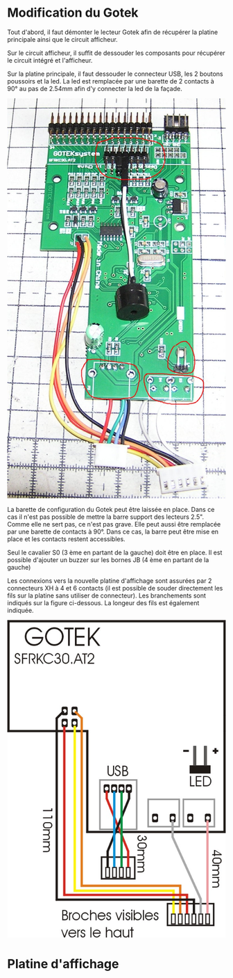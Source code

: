 # Modification du Gotek

Tout d'abord, il faut démonter le lecteur Gotek afin de récupérer la platine principale ainsi que le circuit afficheur.

Sur le circuit afficheur, il suffit de dessouder les composants pour récupérer le circuit intégré et l'afficheur.

Sur la platine principale, il faut dessouder le connecteur USB, les 2 boutons poussoirs et la led.
La led est remplacée par une barette de 2 contacts à 90° au pas de 2.54mm afin d'y connecter la led de la façade.

![Modifications Gotek](./Modifications_GOTEK.jpg?raw=true "Optional Title")


La barette de configuration du Gotek peut être laissée en place.  Dans ce cas il n'est pas possible de mettre la barre support des lecteurs 2.5". Comme elle ne sert pas, ce n'est pas grave.
Elle peut aussi être remplacée par une barette de contacts à 90°. Dans ce cas, la barre peut être mise en place et les contacts restent accessibles.

Seul le cavalier S0 (3 ème en partant de la gauche) doit être en place. Il est possible d'ajouter un buzzer sur les bornes JB (4 ème en partant de la gauche)

Les connexions vers la nouvelle platine d'affichage sont assurées par 2 connecteurs XH à 4 et 6 contacts (il est possible de souder directement les fils sur la platine sans utiliser de connecteur).
Les branchements sont indiqués sur la figure ci-dessous. La longeur des fils est également indiquée.

![Branchement Gotek](./Branchement_Gotek.jpg?raw=true "Optional Title")

# Platine d'affichage
